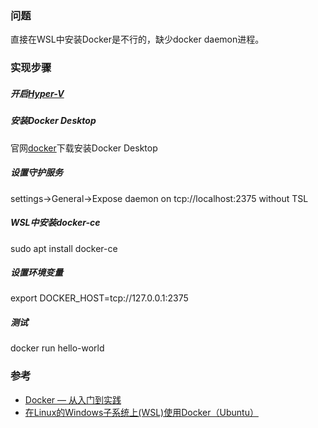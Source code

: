 ### 问题
直接在WSL中安装Docker是不行的，缺少docker daemon进程。

### 实现步骤
##### 开启[Hyper-V](https://yeasy.gitbooks.io/docker_practice/install/windows.html)
##### 安装Docker Desktop
官网[docker](https://www.docker.com/)下载安装Docker Desktop
##### 设置守护服务
settings->General->Expose daemon on tcp://localhost:2375 without TSL
##### WSL中安装docker-ce
sudo apt install docker-ce
##### 设置环境变量
export DOCKER_HOST=tcp://127.0.0.1:2375
##### 测试
docker run hello-world

### 参考
* [Docker — 从入门到实践](https://yeasy.gitbooks.io/docker_practice/)
* [在Linux的Windows子系统上(WSL)使用Docker（Ubuntu）](https://www.cnblogs.com/xiaoliangge/p/9134585.html)
